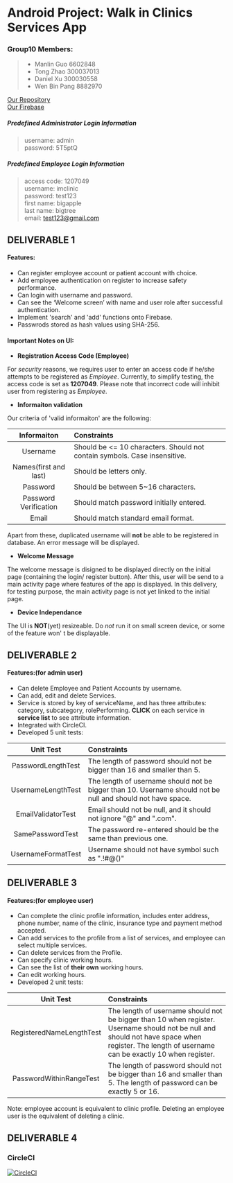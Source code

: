 # Android Project: Walk in Clinics Services App

### Group10 Members:
> * Manlin Guo 6602848
> * Tong Zhao 300037013
> * Daniel Xu 300030558
> * Wen Bin Pang 8882970

[Our Repository](https://github.com/SEG2105-uottawa/seg2x05-project-f19-10.git)  
[Our Firebase](https://console.firebase.google.com/u/0/project/clinicservice-f449a/database/clinicservice-f449a/data)

##### Predefined Administrator Login Information
> username: admin  
> password: 5T5ptQ   
##### Predefined Employee Login Information
> access code: 1207049  
> username: imclinic  
> password: test123  
> first name: bigapple  
> last name: bigtree  
> email: test123@gmail.com  

## DELIVERABLE 1
#### Features:
* Can register employee account or patient account with choice.
* Add employee authentication on register to increase safety performance.
* Can login with username and password.
* Can see the ‘Welcome screen’ with name and user role after successful authentication.
* Implement 'search' and 'add' functions onto Firebase.
* Passwrods stored as hash values using SHA-256.


#### Important Notes on UI:

* **Registration Access Code (Employee)**

For *security* reasons, we requires user to enter an access code if he/she attempts to be registered as *Employee*. Currently, to simplify testing, the access code is set as **1207049**. Please note that incorrect code will inhibit user from registering as *Employee*.
* **Informaiton validation**

Our criteria of 'valid informaiton' are the following:

| Informaiton 		| Constraints | 
| :-------------:	| :------------------------------------| 
| Username  		|  Should be <= 10 characters. Should not contain symbols. Case insensitive. |
| Names(first and last) |  Should be letters only. |  
| Password      	|  Should be between 5~16 characters. | 
| Password Verification |  Should match password initially entered. |
| Email			|  Should match standard email format. |

Apart from these, duplicated username will **not** be able to be registered in database. An error message will be displayed.
* **Welcome Message**

The welcome message is disigned to be displayed directly on the initial page (containing the login/ register button). After this, user will be send to a main activity page where features of the app is displayed.
In this delivery, for testing purpose, the main activity page is not yet linked to the initial page.

* **Device Independance**

The UI is **NOT**(yet) resizeable. Do *not* run it on small screen device, or some of the feature won' t be displayable.


## DELIVERABLE 2
#### Features:(for admin user)
* Can delete Employee and Patient Accounts by username.
* Can add, edit and delete Services.
* Service is stored by key of serviceName, and has three attributes: category, subcategory, rolePerforming.  **CLICK** on each service in **service list** to see attribute information.
* Integrated with CircleCI.
* Developed 5 unit tests:

| Unit Test 		| Constraints | 
| :-------------:	| :------------------------------------| 
| PasswordLengthTest |  The length of password should not be bigger than 16 and smaller than 5. |
| UsernameLengthTest |  The length of username should not be bigger than 10. Username should not be null and should not have space. |  
| EmailValidatorTest |  Email should not be null, and it should not ignore "@" and ".com". | 
| SamePasswordTest |  The password re-entered should be the same than previous one. |
| UsernameFormatTest |  Username should not have symbol such as ".!#@()" |


## DELIVERABLE 3
#### Features:(for employee user)
* Can complete the clinic profile information, includes enter address, phone number, name of the clinic, insurance type and payment method accepted. 
* Can add services to the profile from a list of services, and employee can select multiple services.
* Can delete services from the Profile.
* Can specify clinic working hours. 
* Can see the list of **their own** working hours. 
* Can edit working hours. 
* Developed 2 unit tests: 

| Unit Test 		| Constraints | 
| :-------------:	| :------------------------------------| 
| RegisteredNameLengthTest |  The length of username should not be bigger than 10 when register. Username should not be null and should not have space when register. The length of username can be exactly 10 when register. |
| PasswordWithinRangeTest |  The length of password should not be bigger than 16 and smaller than 5. The length of password can be exactly 5 or 16. |  

Note: employee account is equivalent to clinic profile. Deleting an employee user is the equivalent of deleting a clinic. 



## DELIVERABLE 4

### CircleCI
[![CircleCI](https://circleci.com/gh/SEG2105-uottawa/seg2x05-project-f19-10/tree/master.svg?style=svg&circle-token=dfc8cf14869d1c662016f9038e259c3505c4074a)](https://circleci.com/gh/SEG2105-uottawa/seg2x05-project-f19-10/tree/master)
